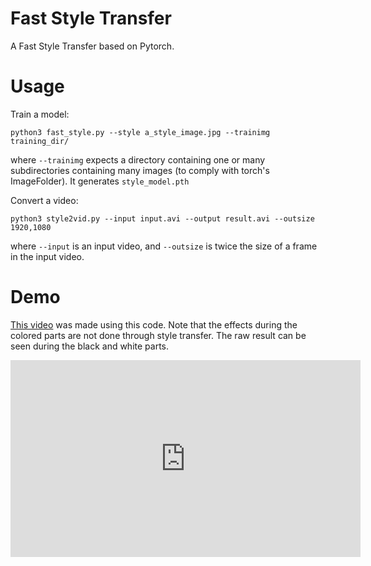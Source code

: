 # Fast Style Transfer

A Fast Style Transfer based on Pytorch.

# Usage

Train a model:

```
python3 fast_style.py --style a_style_image.jpg --trainimg training_dir/
```

where `--trainimg` expects a directory containing one or many subdirectories
containing many images (to comply with torch's ImageFolder). It generates
`style_model.pth`


Convert a video:

```
python3 style2vid.py --input input.avi --output result.avi --outsize 1920,1080
```

where `--input` is an input video, and `--outsize` is twice the size of a frame
in the input video.

# Demo

[This video](https://www.youtube.com/watch?v=TYgIBV_C-SY) was made using this
code. Note that the effects during the colored parts are not done through style
transfer. The raw result can be seen during the black and white parts.

<iframe width="560" height="315" src="https://www.youtube.com/embed/TYgIBV_C-SY" frameborder="0" allow="autoplay; encrypted-media" allowfullscreen></iframe>
